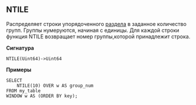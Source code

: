 ## NTILE

Распределяет строки упорядоченного [раздела](../../../syntax/window.md#partition) в заданное количество групп. Группы нумеруются, начиная с единицы. Для каждой строки функция NTILE возвращает номер группы,которой принадлежит строка.

**Сигнатура**
```
NTILE(Uint64)->Uint64
```

**Примеры**
``` yql
SELECT
    NTILE(10) OVER w AS group_num
FROM my_table
WINDOW w AS (ORDER BY key);
```

